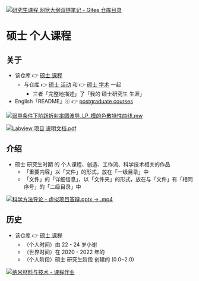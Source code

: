 [![研究生课程 网状大纲双链笔记 - Gitee 仓库目录](https://gitee.com/ChenZhu-Xie/postgraduate_courses/raw/master/img/Courses_Net.png)](https://gitee.com/ChenZhu-Xie/postgraduate_courses/tree/master/2__2.1__Science_Course "研究生课程 网状大纲双链笔记 - Gitee 仓库目录")

# 硕士 个人课程

## 关于
* 该仓库 👉 [硕士 课程](https://gitee.com/ChenZhu-Xie/postgraduate_courses)
    * 与仓库 👉 [硕士 活动](https://gitee.com/ChenZhu-Xie/postgraduate_activities) 和 👉 [硕士 学术](https://gitee.com/ChenZhu-Xie/postgraduate_academia) 一起
        * 三者「完整地描述」了「我的 硕士研究生 生涯」
* English「README」ⓔ 👉 [postgraduate courses](https://github.com/ChenZhu-Xie/postgraduate_courses)

<!-- [![The Calling「She & Me」](https://raw.githubusercontent.com/ChenZhu-Xie/undergraduate_courses/master/img/投影仪的妙用.png)](https://youtu.be/utkSjlCVySE "「The Calling」She_&_Me") -->

[![弱导条件下阶跃折射率圆波导_LP_模的色散特性曲线.mw](https://gitee.com/ChenZhu-Xie/postgraduate_courses/raw/master/img/The_dispersion_characteristic_curve_of_LP_mode_of_circular_waveguide_with_step_index_under_weak_conduction_condition.png)](https://gitee.com/ChenZhu-Xie/postgraduate_courses/blob/master/2__2.1__Science_Course/2__1.2__Guide_Waves_Optics_%E2%86%90_Maple%2BCOMSOL%2BXmind%2BRoamEdit__0.5_year/%E7%AC%AC%E5%9B%9B%E7%AB%A0%E4%BD%9C%E4%B8%9A "弱导条件下阶跃折射率圆波导_LP_模的色散特性曲线.mw")

[![Labview 项目 说明文档.pdf](https://gitee.com/ChenZhu-Xie/postgraduate_courses/raw/master/img/Labview_Project_-_Fiber_Optic_Inspection_←_LabView.png)](https://gitee.com/ChenZhu-Xie/postgraduate_courses/blob/master/3__2.2__Engineering_Course/3__2.3__Labview__1.0_year/%E8%99%9A%E6%8B%9F%E4%BB%AA%E5%99%A82021%E8%AF%BE%E8%AE%BE_%E9%80%89%E9%A2%98%E4%B8%80_%E8%B0%A2%E5%B0%98%E7%AB%B9/%E5%90%84%20VI%20%E7%9A%84%20%E8%AF%B4%E6%98%8E%E6%96%87%E6%A1%A3.pdf "Labview 项目 说明文档.pdf")

## 介绍
* 硕士 研究生时期 的 个人课程、创造、工作流、科学技术相关的作品
    * 「重要内容」以「文件」的形式，放在「一级目录」中
    * 「文件」的「详细信息」，以「文件夹」的形式，放在与「文件」有「相同序号」的「二级目录」中

<!-- ![fig](https://raw.githubusercontent.com/ChenZhu-Xie/undergraduate_courses/master/img/ETP_&_NEU.png "3D logo: ETP & NEU") -->
<!-- ![fig](https://gitee.com/ChenZhu-Xie/undergraduate_courses/raw/master/img/ETP_&_NEU.png "3D logo: ETP & NEU") -->

[![科学方法导论 - 虚拟项目答辩.pptx → .mp4](https://gitee.com/ChenZhu-Xie/postgraduate_courses/raw/master/img/ppt_cover.png)](https://www.bilibili.com/video/BV1NM4y1g7VK "科学方法导论 - 虚拟项目答辩.pptx → .mp4")

<!-- ## 实施
1. 演讲 ppt 含视频
    * 要播放视频，需要进入「Presentations」目录下的「子目录」中查看 ppt
2. 学业水平 含「随时间演化」的切片/断面
    * 需要进入「Total_Grades」文件夹的「子文件夹」中查看 相关文件 -->

## 历史
* 该仓库 👉 [硕士 课程](https://gitee.com/ChenZhu-Xie/postgraduate_courses)
    * （个人时间）由 22 - 24 岁小谢
    * （世界时间）在 2020 - 2022 年的
    * （个人阶段）硕士 研究生阶段 创建的 (0.0~2.0)

[![纳米材料与技术 - 课程作业](https://gitee.com/ChenZhu-Xie/postgraduate_courses/raw/master/img/1.纳米材料与技术_作业一.png)](https://gitee.com/ChenZhu-Xie/postgraduate_courses/tree/master/2__2.1__Science_Course/5__2.2__Nanostructured_Materials_&_Nanotechnology_%E2%86%90_GeoGebra+BookxNote_Pro+RoamEdit__1.0_year/%E4%BD%9C%E4%B8%9A%E4%B8%80 "纳米材料与技术 - 课程作业")

<!-- ## 软件架构
软件架构说明


## 安装教程

1.  xxxx
2.  xxxx
3.  xxxx

## 使用说明

1.  xxxx
2.  xxxx
3.  xxxx

## 参与贡献

1.  Fork 本仓库
2.  新建 Feat_xxx 分支
3.  提交代码
4.  新建 Pull Request


## 特技

1.  使用 Readme\_XXX.md 来支持不同的语言，例如 Readme\_en.md, Readme\_zh.md
2.  Gitee 官方博客 [blog.gitee.com](https://blog.gitee.com)
3.  你可以 [https://gitee.com/explore](https://gitee.com/explore) 这个地址来了解 Gitee 上的优秀开源项目
4.  [GVP](https://gitee.com/gvp) 全称是 Gitee 最有价值开源项目，是综合评定出的优秀开源项目
5.  Gitee 官方提供的使用手册 [https://gitee.com/help](https://gitee.com/help)
6.  Gitee 封面人物是一档用来展示 Gitee 会员风采的栏目 [https://gitee.com/gitee-stars/](https://gitee.com/gitee-stars/) -->
